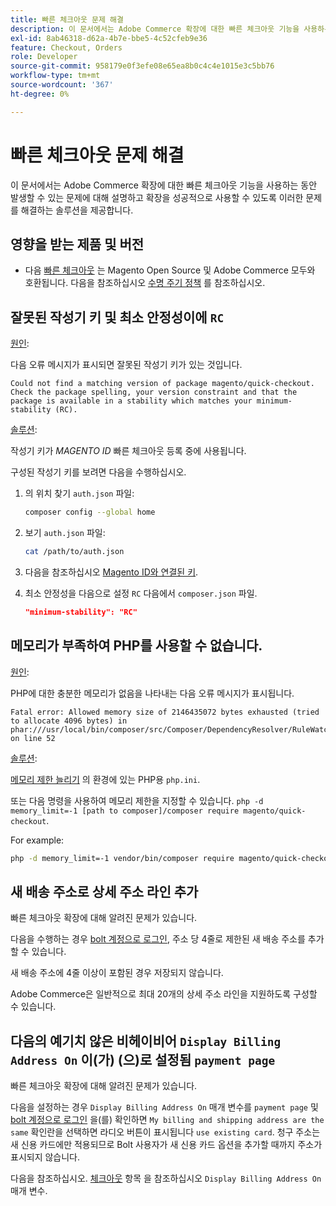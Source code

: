 ```yaml
---
title: 빠른 체크아웃 문제 해결
description: 이 문서에서는 Adobe Commerce 확장에 대한 빠른 체크아웃 기능을 사용하는 동안 발생할 수 있는 문제에 대해 설명하고 확장을 성공적으로 사용할 수 있도록 이러한 문제를 해결하는 솔루션을 제공합니다.
exl-id: 8ab46318-d62a-4b7e-bbe5-4c52cfeb9e36
feature: Checkout, Orders
role: Developer
source-git-commit: 958179e0f3efe08e65ea8b0c4c4e1015e3c5bb76
workflow-type: tm+mt
source-wordcount: '367'
ht-degree: 0%

---
```


# 빠른 체크아웃 문제 해결

이 문서에서는 Adobe Commerce 확장에 대한 빠른 체크아웃 기능을 사용하는 동안 발생할 수 있는 문제에 대해 설명하고 확장을 성공적으로 사용할 수 있도록 이러한 문제를 해결하는 솔루션을 제공합니다.

## 영향을 받는 제품 및 버전

* 다음 [빠른 체크아웃](https://experienceleague.adobe.com/docs/commerce-merchant-services/quick-checkout/overview.html) 는 Magento Open Source 및 Adobe Commerce 모두와 호환됩니다. 다음을 참조하십시오 [수명 주기 정책](https://experienceleague.adobe.com/docs/commerce-operations/release/planning/lifecycle-policy.html) 를 참조하십시오.

## 잘못된 작성기 키 및 최소 안정성이에 `RC`

<u>원인</u>:

다음 오류 메시지가 표시되면 잘못된 작성기 키가 있는 것입니다.

```terminal
Could not find a matching version of package magento/quick-checkout. Check the package spelling, your version constraint and that the package is available in a stability which matches your minimum-stability (RC).
```

<u>솔루션</u>:

작성기 키가 _MAGENTO ID_ 빠른 체크아웃 등록 중에 사용됩니다.

구성된 작성기 키를 보려면 다음을 수행하십시오.

1. 의 위치 찾기 `auth.json` 파일:

   ```bash
   composer config --global home
   ```

1. 보기 `auth.json` 파일:

   ```bash
   cat /path/to/auth.json
   ```

1. 다음을 참조하십시오 [Magento ID와 연결된 키](https://devdocs.magento.com/guides/v2.4/install-gde/prereq/connect-auth.html).

1. 최소 안정성을 다음으로 설정 `RC` 다음에서 `composer.json` 파일.

   ```json
   "minimum-stability": "RC"
   ```

## 메모리가 부족하여 PHP를 사용할 수 없습니다.

<u>원인</u>:

PHP에 대한 충분한 메모리가 없음을 나타내는 다음 오류 메시지가 표시됩니다.

```terminal
Fatal error: Allowed memory size of 2146435072 bytes exhausted (tried to allocate 4096 bytes) in phar:///usr/local/bin/composer/src/Composer/DependencyResolver/RuleWatchGraph.php on line 52
```

<u>솔루션</u>:

[메모리 제한 늘리기](https://devdocs.magento.com/cloud/project/magento-app-php-ini.html#increase-php-memory-limit) 의 환경에 있는 PHP용 `php.ini`.

또는 다음 명령을 사용하여 메모리 제한을 지정할 수 있습니다. `php -d memory_limit=-1 [path to composer]/composer require magento/quick-checkout`.

For example:

```bash
php -d memory_limit=-1 vendor/bin/composer require magento/quick-checkout
```

## 새 배송 주소로 상세 주소 라인 추가

빠른 체크아웃 확장에 대해 알려진 문제가 있습니다.

다음을 수행하는 경우 [bolt 계정으로 로그인](https://help.bolt.com/shoppers/guides/checkout/log-in/), 주소 당 4줄로 제한된 새 배송 주소를 추가할 수 있습니다.

새 배송 주소에 4줄 이상이 포함된 경우 저장되지 않습니다.

Adobe Commerce은 일반적으로 최대 20개의 상세 주소 라인을 지원하도록 구성할 수 있습니다.

## 다음의 예기치 않은 비헤이비어 `Display Billing Address On` 이(가) (으)로 설정됨 `payment page`

빠른 체크아웃 확장에 대해 알려진 문제가 있습니다.

다음을 설정하는 경우 `Display Billing Address On` 매개 변수를 `payment page` 및 [bolt 계정으로 로그인](https://help.bolt.com/shoppers/guides/checkout/log-in/) 을(를) 확인하면 `My billing and shipping address are the same` 확인란을 선택하면 라디오 버튼이 표시됩니다 `use existing card`. 청구 주소는 새 신용 카드에만 적용되므로 Bolt 사용자가 새 신용 카드 옵션을 추가할 때까지 주소가 표시되지 않습니다.

다음을 참조하십시오. [체크아웃](https://docs.magento.com/user-guide/configuration/sales/checkout.html) 항목 을 참조하십시오 `Display Billing Address On` 매개 변수.

